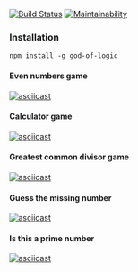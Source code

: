 [![Build Status](https://travis-ci.org/Leenday/project-lvl1-s462.svg?branch=master)](https://travis-ci.org/Leenday/project-lvl1-s462)
[![Maintainability](https://api.codeclimate.com/v1/badges/83775736e51e5314bf26/maintainability)](https://codeclimate.com/github/Leenday/project-lvl1-s462/maintainability)
### Installation
```
npm install -g god-of-logic
```
#### Even numbers game

[![asciicast](https://asciinema.org/a/D4DvIJGgFnkOF0WS8qMgnuzgY.svg)](https://asciinema.org/a/D4DvIJGgFnkOF0WS8qMgnuzgY)

#### Calculator game

[![asciicast](https://asciinema.org/a/jbvJWQWXVwSYhfJf0FbImdx9T.svg)](https://asciinema.org/a/jbvJWQWXVwSYhfJf0FbImdx9T)

#### Greatest common divisor game

[![asciicast](https://asciinema.org/a/gQ7abf5lYb3WR8FoDiMPXm7LB.svg)](https://asciinema.org/a/gQ7abf5lYb3WR8FoDiMPXm7LB)

#### Guess the missing number

[![asciicast](https://asciinema.org/a/XEvWlcQotTgGaBH9IcgVQQ16Z.svg)](https://asciinema.org/a/XEvWlcQotTgGaBH9IcgVQQ16Z)

#### Is this a prime number

[![asciicast](https://asciinema.org/a/CzGYLHzjRgAK1OGR1Dyt1JlF3.svg)](https://asciinema.org/a/CzGYLHzjRgAK1OGR1Dyt1JlF3)
